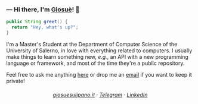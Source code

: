 ### ― Hi there, I'm [Giosuè](https://giosuesulipano.it)! 👋

```java
public String greet() {
  return "Hey, what's up?";
}
```

I'm a Master's Student at the Department of Computer Science of the University of Salerno, in love with everything related to computers. I usually make things to learn something new, _e.g._, an API with a new programming language or framework, and most of the time they're a public repository.

Feel free to ask me anything <a href="https://github.com/imgios/imgios/issues">here</a> or drop me an <a href="mailto:g.sulipano@outlook.it?subject=Hi, Giosuè!">email</a> if you want to keep it private!

<h6 align="center">
    <a href="https://giosuesulipano.it/">giosuesulipano.it</a> · 
    <a href="https://t.me/imgios">Telegram</a> · 
    <a href="https://www.linkedin.com/in/imgios/">LinkedIn</a>
</h6>
<!--
**imgios/imgios** is a ✨ _special_ ✨ repository because its `README.md` (this file) appears on your GitHub profile.

Here are some ideas to get you started:

- 🔭 I’m currently working on ...
- 🌱 I’m currently learning ...
- 👯 I’m looking to collaborate on ...
- 🤔 I’m looking for help with ...
- 💬 Ask me about ...
- 📫 How to reach me: ...
- 😄 Pronouns: ...
- ⚡ Fun fact: ...
-->
